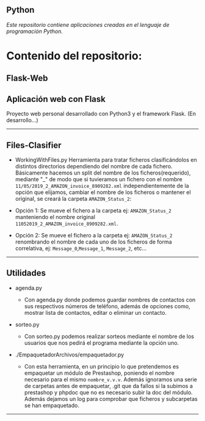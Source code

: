 ## Python

*Este repositorio contiene aplicaciones creadas en el lenguaje de programación Python.*

# Contenido del repositorio:

## Flask-Web
 Aplicación web con Flask
 ---
 Proyecto web personal desarrollado con Python3 y el framework Flask.
 (En desarrollo...)

--- 
 
 ## Files-Clasifier
 - WorkingWithFiles.py
 Herramienta para tratar ficheros clasificándolos en distintos directorios dependiendo del nombre de cada fichero.
 Básicamente hacemos un split del nombre de los ficheros(requerido), mediante "_" de modo que si tuvieramos un 
 fichero con el nombre `11/05/2019_2_AMAZON_invoice_8909282.xml` independientemente de la opción que elijamos, cambiar 
 el nombre de los ficheros o mantener el original, se creará la carpeta `AMAZON_Status_2`:
 
 - Opción 1: Se mueve el fichero a la carpeta ej: `AMAZON_Status_2` manteniendo el nombre original 
 `11052019_2_AMAZON_invoice_8909282.xml`.
 - Opción 2: Se mueve el fichero a la carpeta ej: `AMAZON_Status_2` renombrando el nombre de cada uno de los ficheros 
 de forma correlativa, ej: `Message_0`,`Message_1`, `Message_2`, etc...
--- 
## Utilidades
- agenda.py
    - Con agenda.py donde podemos guardar nombres de contactos con sus respectivos números de teléfono, además de opciones como, mostrar lista de contactos, editar o eliminar un contacto.
- sorteo.py
    - Con sorteo.py podemos realizar sorteos mediante el nombre de los usuarios que nos pedirá el programa mediante la opción uno.

- ./EmpaquetadorArchivos/empaquetador.py
    - Con esta herramienta, en un principio lo que pretendemos es empaquetar un módulo de Prestashop, poniendo el nombre necesario para el mismo `nombre_v.v.v`. Además ignoramos una serie de carpetas antes de empaquetar, .git que da fallos si la subimos a prestashop y phpdoc que no es necesario subir la doc del módulo. Además dejamos un log para comprobar que ficheros y subcarpetas se han empaquetado.
--- 
